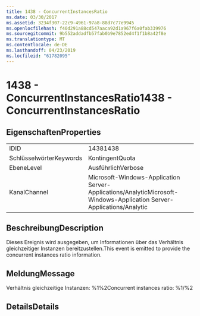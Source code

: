 ```yaml
---
title: 1438 - ConcurrentInstancesRatio
ms.date: 03/30/2017
ms.assetid: 3234f307-22c9-4961-97a8-88d7c77e9945
ms.openlocfilehash: f40d291a88cd547aaca92d1a967f6a0fab339976
ms.sourcegitcommit: 9b552addadfb57fab0b9e7852ed4f1f1b8a42f8e
ms.translationtype: MT
ms.contentlocale: de-DE
ms.lasthandoff: 04/23/2019
ms.locfileid: "61782095"
---
```

# <a name="1438---concurrentinstancesratio"></a><span data-ttu-id="d19df-102">1438 - ConcurrentInstancesRatio</span><span class="sxs-lookup"><span data-stu-id="d19df-102">1438 - ConcurrentInstancesRatio</span></span>
## <a name="properties"></a><span data-ttu-id="d19df-103">Eigenschaften</span><span class="sxs-lookup"><span data-stu-id="d19df-103">Properties</span></span>  
  
|||  
|-|-|  
|<span data-ttu-id="d19df-104">ID</span><span class="sxs-lookup"><span data-stu-id="d19df-104">ID</span></span>|<span data-ttu-id="d19df-105">1438</span><span class="sxs-lookup"><span data-stu-id="d19df-105">1438</span></span>|  
|<span data-ttu-id="d19df-106">Schlüsselwörter</span><span class="sxs-lookup"><span data-stu-id="d19df-106">Keywords</span></span>|<span data-ttu-id="d19df-107">Kontingent</span><span class="sxs-lookup"><span data-stu-id="d19df-107">Quota</span></span>|  
|<span data-ttu-id="d19df-108">Ebene</span><span class="sxs-lookup"><span data-stu-id="d19df-108">Level</span></span>|<span data-ttu-id="d19df-109">Ausführlich</span><span class="sxs-lookup"><span data-stu-id="d19df-109">Verbose</span></span>|  
|<span data-ttu-id="d19df-110">Kanal</span><span class="sxs-lookup"><span data-stu-id="d19df-110">Channel</span></span>|<span data-ttu-id="d19df-111">Microsoft-Windows-Application Server-Applications/Analytic</span><span class="sxs-lookup"><span data-stu-id="d19df-111">Microsoft-Windows-Application Server-Applications/Analytic</span></span>|  
  
## <a name="description"></a><span data-ttu-id="d19df-112">Beschreibung</span><span class="sxs-lookup"><span data-stu-id="d19df-112">Description</span></span>  
 <span data-ttu-id="d19df-113">Dieses Ereignis wird ausgegeben, um Informationen über das Verhältnis gleichzeitiger Instanzen bereitzustellen.</span><span class="sxs-lookup"><span data-stu-id="d19df-113">This event is emitted to provide the concurrent instances ratio information.</span></span>  
  
## <a name="message"></a><span data-ttu-id="d19df-114">Meldung</span><span class="sxs-lookup"><span data-stu-id="d19df-114">Message</span></span>  
 <span data-ttu-id="d19df-115">Verhältnis gleichzeitige Instanzen: %1%2</span><span class="sxs-lookup"><span data-stu-id="d19df-115">Concurrent instances ratio: %1/%2</span></span>  
  
## <a name="details"></a><span data-ttu-id="d19df-116">Details</span><span class="sxs-lookup"><span data-stu-id="d19df-116">Details</span></span>
